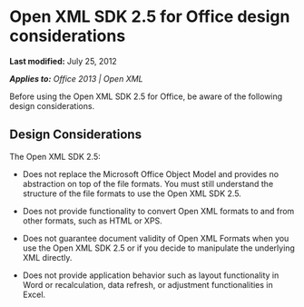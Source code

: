 <!--This is the start of the document-->
# Open XML SDK 2.5 for Office design considerations
**Last modified:** July 25, 2012

_**Applies to:** Office 2013 | Open XML_

Before using the Open XML SDK 2.5 for Office, be aware of the following design considerations.


## Design Considerations
The Open XML SDK 2.5:


- Does not replace the Microsoft Office Object Model and provides no abstraction on top of the file formats. You must still understand the structure of the file formats to use the Open XML SDK 2.5.


- Does not provide functionality to convert Open XML formats to and from other formats, such as HTML or XPS.


- Does not guarantee document validity of Open XML Formats when you use the Open XML SDK 2.5 or if you decide to manipulate the underlying XML directly.


- Does not provide application behavior such as layout functionality in Word or recalculation, data refresh, or adjustment functionalities in Excel. 




